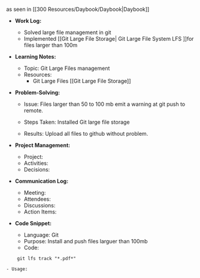 as seen in [[300 Resources/Daybook/Daybook|Daybook]]

- **Work Log:**
	- Solved large file management in git
	- Implemented [[Git Large File Storage| Git Large File System LFS ]]for files larger than 100m
    
- **Learning Notes:**
    - Topic: Git Large Files management
    - Resources:
	    - Git Large Files [[Git Large File Storage]]
        
- **Problem-Solving:**
    - Issue: Files larger than 50 to 100 mb emit a warning at git push to remote.
    - Steps Taken:
        Installed Git large file storage
    
    - Results:
        Upload all files to github without problem.
        
- **Project Management:**
    - Project:
    - Activities:
    - Decisions:
        
- **Communication Log:**
    - Meeting:
    - Attendees:
    - Discussions:
    - Action Items:
        
- **Code Snippet:**
    - Language: Git
    - Purpose: Install and push files larguer than 100mb
    - Code:
```
    git lfs track "*.pdf*"
```
        
    - Usage:

